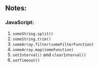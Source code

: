 ## Notes:

### JavaScript:
1. `someString.split()`
2. `someString.trim()`
3. `someArray.filter(someFilterFunction)`
4. `someArray.map(someFunction)`
5. `setInterval()` and `clearInterval()`
6. `setTimeout()`
